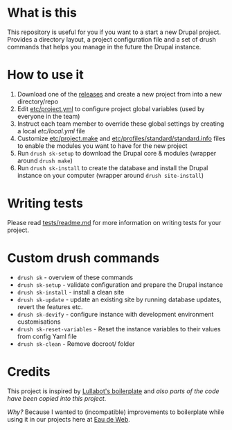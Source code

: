 # What is this

This repository is useful for you if you want to a start a new Drupal project. Provides a directory layout, a project configuration file and a set of drush commands that helps you manage in the future the Drupal instance.

# How to use it

1. Download one of the [releases](/releases) and create a new project from into a new directory/repo
2. Edit [etc/project.yml](etc/project.yml) to configure project global variables (used by everyone in the team)
3. Instruct each team member to override these global settings by creating a local *etc/local.yml* file
4. Customize [etc/project.make](etc/project.make) and [etc/profiles/standard/standard.info](etc/profiles/standard/standard.info) files to enable the modules you want to have for the new project
5. Run ``drush sk-setup`` to download the Drupal core & modules (wrapper around ``drush make``)
6. Run ``drush sk-install`` to create the database and install the Drupal instance on your computer (wrapper around ``drush site-install``)

# Writing tests

Please read [tests/readme.md](tests/readme.md) for more information on writing tests for your project.

# Custom drush commands

* ``drush sk`` - overview of these commands
* ``drush sk-setup`` - validate configuration and prepare the Drupal instance
* ``drush sk-install`` - install a clean site
* ``drush sk-update`` - update an existing site by running database updates, revert the features etc.
* ``drush sk-devify`` - configure instance with development environment customisations
* ``drush sk-reset-variables`` - Reset the instance variables to their values from config Yaml file
* ``drush sk-clean`` - Remove docroot/ folder

# Credits

This project is inspired by [Lullabot's boilerplate](https://github.com/Lullabot/drupal-boilerplate) and _also parts of the code have been copied into this project_.

*Why?* Because I wanted to (incompatible) improvements to boilerplate while using it in our projects here at [Eau de Web](http://www.eaudeweb.ro).

